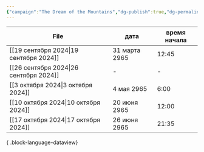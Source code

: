 ```yaml
---
{"campaign":"The Dream of the Mountains","dg-publish":true,"dg-permalink":"the-dream-of-the-mountains-journal","permalink":"/the-dream-of-the-mountains-journal/","dgPassFrontmatter":true}
---
```


| File                                      | дата          | время начала |
| ----------------------------------------- | ------------- | ------------ |
| [[19 сентября 2024\|19 сентября 2024]] | 31 марта 2965 | 12:45        |
| [[26 сентября 2024\|26 сентября 2024]] | \-            | \-           |
| [[3 октября 2024\|3 октября 2024]]     | 4 мая 2965    | 6:00         |
| [[10 октября 2024\|10 октября 2024]]   | 20 июня 2965  | 12:00        |
| [[17 октября 2024\|17 октября 2024]]   | 26 июня 2965  | 21:35        |

{ .block-language-dataview}